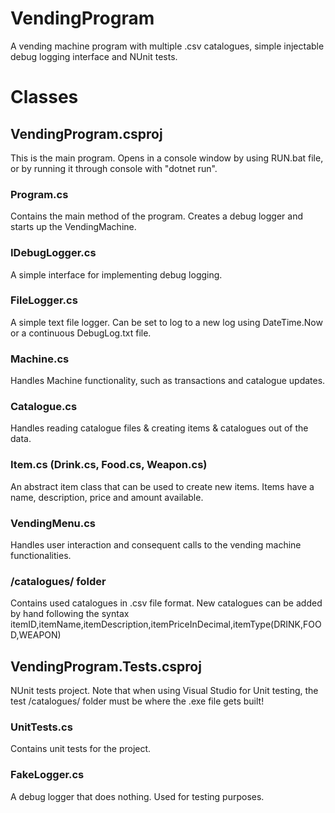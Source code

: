 # VendingProgram
A vending machine program with multiple .csv catalogues, simple injectable debug logging interface and NUnit tests.

# Classes
## VendingProgram.csproj
This is the main program. Opens in a console window by using RUN.bat file, or by running it through console with "dotnet run".
### Program.cs
Contains the main method of the program. Creates a debug logger and starts up the VendingMachine.
### IDebugLogger.cs
A simple interface for implementing debug logging.
### FileLogger.cs
A simple text file logger. Can be set to log to a new log using DateTime.Now or a continuous DebugLog.txt file.
### Machine.cs
Handles Machine functionality, such as transactions and catalogue updates.
### Catalogue.cs
Handles reading catalogue files & creating items & catalogues out of the data.
### Item.cs (Drink.cs, Food.cs, Weapon.cs)
An abstract item class that can be used to create new items. Items have a name, description, price and amount available.
### VendingMenu.cs
Handles user interaction and consequent calls to the vending machine functionalities.
### /catalogues/ folder
Contains used catalogues in .csv file format. New catalogues can be added by hand following the syntax
itemID,itemName,itemDescription,itemPriceInDecimal,itemType(DRINK,FOOD,WEAPON)

## VendingProgram.Tests.csproj
NUnit tests project. Note that when using Visual Studio for Unit testing, the test /catalogues/ folder must be where the .exe file gets built!
### UnitTests.cs
Contains unit tests for the project.
### FakeLogger.cs
A debug logger that does nothing. Used for testing purposes.
